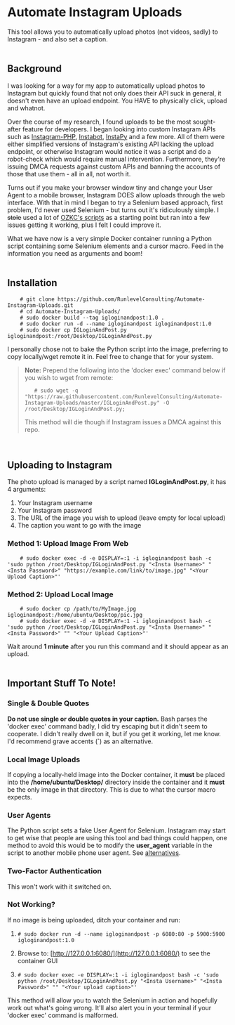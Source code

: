 Automate Instagram Uploads
===========

This tool allows you to automatically upload photos (not videos, sadly) to Instagram - and also set a caption.
<br/><br/>

Background
----------------

I was looking for a way for my app to automatically upload photos to Instagram but quickly found that not only does their API suck in general, it doesn't even have an upload endpoint. You HAVE to physically click, upload and whatnot.

Over the course of my research, I found uploads to be the most sought-after feature for developers. I began looking into custom Instagram APIs such as [Instagram-PHP](https://packagist.org/packages/mgp25/instagram-php), [Instabot](https://github.com/ohld/igbot), [InstaPy](https://github.com/timgrossmann/InstaPy) and a few more. All of them were either simplified versions of Instagram's existing API lacking the upload endpoint, or otherwise Instagram would notice it was a script and do a robot-check which would require manual intervention. Furthermore, they're issuing DMCA requests against custom APIs and banning the accounts of those that use them - all in all, not worth it.

Turns out if you make your browser window tiny and change your User Agent to a mobile browser, Instagram DOES allow uploads through the web interface. With that in mind I began to try a Selenium based approach, first problem, I'd never used Selenium - but turns out it's ridiculously simple. I ~~stole~~ used a lot of [OZKC's scripts](https://github.com/ozkc/selenium-instagram-uploader) as a starting point but ran into a few issues getting it working, plus I felt I could improve it.

What we have now is a very simple Docker container running a Python script containing some Selenium elements and a cursor macro. Feed in the information you need as arguments and boom!
<br/><br/>

Installation
----------------

        # git clone https://github.com/RunlevelConsulting/Automate-Instagram-Uploads.git
        # cd Automate-Instagram-Uploads/
        # sudo docker build --tag igloginandpost:1.0 .
        # sudo docker run -d --name igloginandpost igloginandpost:1.0
        # sudo docker cp IGLoginAndPost.py igloginandpost:/root/Desktop/IGLoginAndPost.py

I personally chose not to bake the Python script into the image, preferring to copy locally/wget remote it in. Feel free to change that for your system.

> **Note:** Prepend the following into the 'docker exec' command below if you wish to wget from remote:
> 
>        # sudo wget -q "https://raw.githubusercontent.com/RunlevelConsulting/Automate-Instagram-Uploads/master/IGLoginAndPost.py" -O /root/Desktop/IGLoginAndPost.py;
> This method will die though if Instagram issues a DMCA against this repo.

<br/>

Uploading to Instagram
----------------

The photo upload is managed by a script named **IGLoginAndPost.py**, it has 4 arguments:

 1. Your Instagram username
 2. Your Instagram password
 3. The URL of the image you wish to upload (leave empty for local upload)
 4. The caption you want to go with the image

### Method 1: Upload Image From Web
        # sudo docker exec -d -e DISPLAY=:1 -i igloginandpost bash -c 'sudo python /root/Desktop/IGLoginAndPost.py "<Insta Username>" "<Insta Password>" "https://example.com/link/to/image.jpg" "<Your Upload Caption>"'

### Method 2: Upload Local Image
        # sudo docker cp /path/to/MyImage.jpg igloginandpost:/home/ubuntu/Desktop/pic.jpg
        # sudo docker exec -d -e DISPLAY=:1 -i igloginandpost bash -c 'sudo python /root/Desktop/IGLoginAndPost.py "<Insta Username>" "<Insta Password>" "" "<Your Upload Caption>"'

Wait around **1 minute** after you run this command and it should appear as an upload.
<br/><br/>

Important Stuff To Note!
------
### Single & Double Quotes
**Do not use single or double quotes in your caption.** Bash parses the 'docker exec' command badly, I did try escaping but it didn't seem to cooperate. I didn't really dwell on it, but if you get it working, let me know. I'd recommend grave accents (`) as an alternative.

### Local Image Uploads
If copying a locally-held image into the Docker container, it **must** be placed into the **/home/ubuntu/Desktop/** directory inside the container and it **must** be the only image in that directory. This is due to what the cursor macro expects.

### User Agents
The Python script sets a fake User Agent for Selenium. Instagram may start to get wise that people are using this tool and bad things could happen, one method to avoid this would be to modify the **user_agent** variable in the script to another mobile phone user agent. See [alternatives](https://deviceatlas.com/blog/mobile-browser-user-agent-strings).

### Two-Factor Authentication
This won't work with it switched on.

### Not Working?
If no image is being uploaded, ditch your container and  run:

 1.     # sudo docker run -d --name igloginandpost -p 6080:80 -p 5900:5900 igloginandpost:1.0 
 2. Browse to: [http://127.0.0.1:6080/](http://127.0.0.1:6080/) to see the container GUI
 3.     # sudo docker exec -e DISPLAY=:1 -i igloginandpost bash -c 'sudo python /root/Desktop/IGLoginAndPost.py "<Insta Username>" "<Insta Password>" "" "<Your upload caption>"' 
This method will allow you to watch the Selenium in action and hopefully work out what's going wrong. It'll also alert you in your terminal if your 'docker exec' command is malformed.
